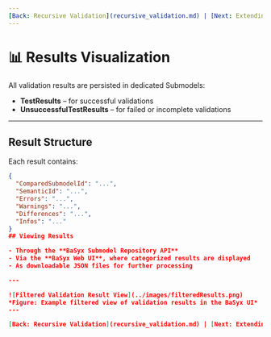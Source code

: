 ```yaml
---
[Back: Recursive Validation](recursive_validation.md) | [Next: Extending Validation](features/extending.md)
---
```


# 📊 Results Visualization

All validation results are persisted in dedicated Submodels:

- **TestResults** – for successful validations
- **UnsuccessfulTestResults** – for failed or incomplete validations

---

## Result Structure

Each result contains:

```json
{
  "ComparedSubmodelId": "...",
  "SemanticId": "...",
  "Errors": "...",
  "Warnings": "...",
  "Differences": "...",
  "Infos": "..."
}
## Viewing Results

- Through the **BaSyx Submodel Repository API**
- Via the **BaSyx Web UI**, where categorized results are displayed
- As downloadable JSON files for further processing

---

![Filtered Validation Result View](../images/filteredResults.png)
*Figure: Example filtered view of validation results in the BaSyx UI*
---

[Back: Recursive Validation](recursive_validation.md) | [Next: Extending Validation](features/extending.md)